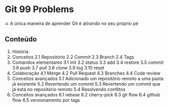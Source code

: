 # Git 99 Problems

⚔️ A única maneira de aprender Git é atirando no seu próprio pé

## Conteúdo

1. História
2. Conceitos
  2.1 Repositório
  2.2 Commit
  2.3 Branch
  2.4 Tags
3. Comandos elementares
  3.1 init
  3.2 status
  3.3 add
  3.4 restore
  3.5 commit
  3.6 push
  3.7 pull
  3.8 clone
  3.9 log
  3.10 reset
4. Colaboração
  4.1 Merge
  4.2 Pull Request
  4.3 Branches
  4.4 Code review
5. Conceitos avançados
  5.1 Adicionado um repositório remoto a uma pasta já existente
  5.2 Revertendo um commit
  5.3 Revertendo um commit que já está no repositório remoto
  5.4 Resolvendo conflitos
6. Conceitos avançados
  6.1 rebase
  6.2 cherry-pick
  6.3 git flow
  6.4 github flow
  6.5 versionamento por tags
